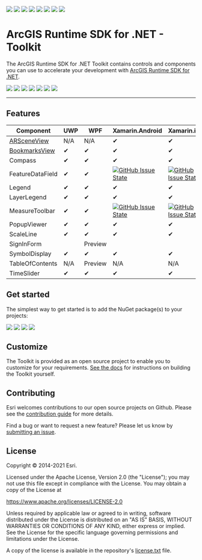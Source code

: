<a href="https://developers.arcgis.com"><img src="https://img.shields.io/badge/ArcGIS%20Developers%20Home-633b9b?style=flat-square" /></a> <a href="https://developers.arcgis.com/net/"><img src="https://img.shields.io/badge/Documentation-633b9b?style=flat-square" /></a>
<a href="https://developers.arcgis.com/documentation/mapping-apis-and-services/tutorials/"><img src="https://img.shields.io/badge/Tutorials-633b9b?style=flat-square" /></a>
<a href="https://developers.arcgis.com/net/wpf/sample-code/"><img src="https://img.shields.io/badge/Samples-633b9b?style=flat-square" /></a>
<a href="https://github.com/Esri/arcgis-runtime-demos-dotnet"><img src="https://img.shields.io/badge/Demos-633b9b?style=flat-square" /></a>
<a href=""><img src="https://img.shields.io/badge/Toolkit-black?style=flat-square" /></a>
<a href="https://www.nuget.org/profiles/Esri_Inc"><img src="https://img.shields.io/badge/NuGet-633b9b?style=flat-square&logo=nuget&labelColor=gray" /></a> <a href="https://community.esri.com/t5/arcgis-runtime-sdk-for-net/bd-p/arcgis-runtime-sdk-dotnet-questions"><img src="https://img.shields.io/badge/🙋-Get%20help%20in%20Esri%20Community-633b9b?style=flat-square" /></a>

# ArcGIS Runtime SDK for .NET - Toolkit

The ArcGIS Runtime SDK for .NET Toolkit contains controls and components you can use to accelerate your development with [ArcGIS Runtime SDK for .NET](https://developers.arcgis.com/net/).

<a href="https://esri.github.io/arcgis-toolkit-dotnet/controls.html"><img src="https://img.shields.io/badge/%F0%9F%93%84-Toolkit%20Guide-633b9b?style=flat-square" /></a>
<a href="https://esri.github.io/arcgis-toolkit-dotnet/api/index.html"><img src="https://img.shields.io/badge/Toolkit%20API%20Reference:-fff?style=flat-square" /></a> <a href="https://esri.github.io/arcgis-toolkit-dotnet/api/android/index.html"><img src="https://img.shields.io/badge/Xamarin.Android-3ddc84?style=flat-square&labelColor=gray&logo=android" /></a> <a href="https://esri.github.io/arcgis-toolkit-dotnet/api/ios/index.html"><img src="https://img.shields.io/badge/Xamarin.iOS-black?style=flat-square&labelColor=gray&logo=ios" /></a>
<a href="https://esri.github.io/arcgis-toolkit-dotnet/api/netstd/index.html"><img src="https://img.shields.io/badge/Xamarin.Forms-3498db?style=flat-square&labelColor=gray&logo=Xamarin" /></a>
<a href="https://esri.github.io/arcgis-toolkit-dotnet/api/netfx/index.html"><img src="https://img.shields.io/badge/WPF-0078d6?style=flat-square&labelColor=gray&logo=windowsxp" /></a>
<a href="https://esri.github.io/arcgis-toolkit-dotnet/api/uwp/index.html"><img src="https://img.shields.io/badge/UWP-0078d6?style=flat-square&labelColor=gray&logo=windows" /></a>

<hr />

## Features

|Component |UWP  |WPF  |Xamarin.Android  |Xamarin.iOS  |Xamarin.Forms |
|---|---|---|---|---|---|
|[ARSceneView](docs/ar.md)   | N/A | N/A | ✔ | ✔ | ✔ |
|[BookmarksView](docs/bookmarks-view.md)   | ✔ | ✔ | ✔ | ✔ | ✔ |
|Compass   | ✔ | ✔ | ✔ | ✔ | ✔ |
|FeatureDataField   | ✔ | ✔ | [![GitHub Issue State](https://img.shields.io/github/issues/detail/s/Esri/arcgis-toolkit-dotnet/198.svg)](https://github.com/Esri/arcgis-toolkit-dotnet/issues/198) | [![GitHub Issue State](https://img.shields.io/github/issues/detail/s/Esri/arcgis-toolkit-dotnet/198.svg)](https://github.com/Esri/arcgis-toolkit-dotnet/issues/198) | [![GitHub Issue State](https://img.shields.io/github/issues/detail/s/Esri/arcgis-toolkit-dotnet/198.svg)](https://github.com/Esri/arcgis-toolkit-dotnet/issues/198) |
|Legend   | ✔ | ✔ | ✔ | ✔ | ✔ |
|LayerLegend   | ✔ | ✔ | ✔ | ✔ | ✔ |
|MeasureToolbar   | ✔ | ✔ | [![GitHub Issue State](https://img.shields.io/github/issues/detail/s/Esri/arcgis-toolkit-dotnet/199.svg)](https://github.com/Esri/arcgis-toolkit-dotnet/issues/199) | [![GitHub Issue State](https://img.shields.io/github/issues/detail/s/Esri/arcgis-toolkit-dotnet/199.svg)](https://github.com/Esri/arcgis-toolkit-dotnet/issues/199) | [![GitHub Issue State](https://img.shields.io/github/issues/detail/s/Esri/arcgis-toolkit-dotnet/199.svg)](https://github.com/Esri/arcgis-toolkit-dotnet/issues/199) |
|PopupViewer | ✔ | ✔ | ✔ | ✔ | ✔ |
|ScaleLine   | ✔ | ✔ | ✔ | ✔ | ✔ |
|SignInForm   |   | Preview |   |   |   |
|SymbolDisplay   | ✔ | ✔ | ✔ | ✔ | ✔ |
|TableOfContents   | N/A | Preview | N/A  | N/A | N/A |
|TimeSlider   | ✔ | ✔ | ✔ | ✔ | ✔ |

## Get started

The simplest way to get started is to add the NuGet package(s) to your projects:

<a href="https://www.nuget.org/packages/Esri.ArcGISRuntime.Toolkit/"><img src="https://img.shields.io/badge/Toolkit-007ac2?style=flat-square&labelColor=gray&logo=nuget" /></a> <a href="https://www.nuget.org/packages/Esri.ArcGISRuntime.Toolkit.Xamarin.Forms/"><img src="https://img.shields.io/badge/Xamarin.Forms%20Toolkit-007ac2?style=flat-square&labelColor=gray&logo=nuget" /></a> <a href="https://www.nuget.org/packages/Esri.ArcGISRuntime.ARToolkit/"><img src="https://img.shields.io/badge/Augmented%20Reality%20Toolkit-007ac2?style=flat-square&labelColor=gray&logo=nuget" /></a> <a href="https://www.nuget.org/packages/Esri.ArcGISRuntime.ARToolkit.Forms/"><img src="https://img.shields.io/badge/Xamarin.Forms%20Augmented%20Reality%20Toolkit-007ac2?style=flat-square&labelColor=gray&logo=nuget" /></a>

## Customize

The Toolkit is provided as an open source project to enable you to customize for your requirements. [See the docs](https://esri.github.io/arcgis-toolkit-dotnet/buildingtoolkit.html) for instructions on building the Toolkit yourself.

## Contributing

Esri welcomes contributions to our open source projects on Github. Please see the [contribution guide](CONTRIBUTING.md) for more details.

Find a bug or want to request a new feature? Please let us know by [submitting an issue](https://github.com/Esri/arcgis-toolkit-dotnet/issues/new).

## License

Copyright © 2014-2021 Esri.

Licensed under the Apache License, Version 2.0 (the "License");
you may not use this file except in compliance with the License.
You may obtain a copy of the License at

   https://www.apache.org/licenses/LICENSE-2.0

Unless required by applicable law or agreed to in writing, software
distributed under the License is distributed on an "AS IS" BASIS,
WITHOUT WARRANTIES OR CONDITIONS OF ANY KIND, either express or implied.
See the License for the specific language governing permissions and
limitations under the License.

A copy of the license is available in the repository's [license.txt](/license.txt) file.
